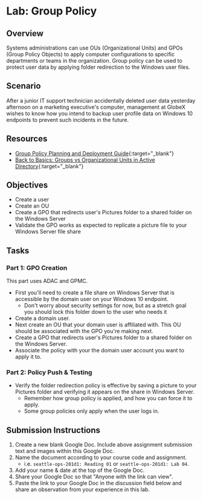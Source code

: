 # Lab: Group Policy

## Overview

Systems administrations can use OUs (Organizational Units) and GPOs (Group Policy Objects) to apply computer configurations to specific departments or teams in the organization. Group policy can be used to protect user data by applying folder redirection to the Windows user files.

## Scenario

After a junior IT support technician accidentally deleted user data yesterday afternoon on a marketing executive's computer, management at GlobeX wishes to know how you intend to backup user profile data on Windows 10 endpoints to prevent such incidents in the future. 

## Resources

- [Group Policy Planning and Deployment Guide](https://docs.microsoft.com/en-us/previous-versions/windows/it-pro/windows-server-2008-R2-and-2008/cc754948(v=ws.10)){:target="_blank"}
- [Back to Basics: Groups vs Organizational Units in Active Directory](http://techgenix.com/back-basics-groups-vs-organizational-units-active-directory/){:target="_blank"}

## Objectives

- Create a user
- Create an OU
- Create a GPO that redirects user's Pictures folder to a shared folder on the Windows Server
- Validate the GPO works as expected to replicate a picture file to your Windows Server file share

## Tasks

### Part 1: GPO Creation

This part uses ADAC and GPMC.

- First you'll need to create a file share on Windows Server that is accessible by the domain user on your Windows 10 endpoint.
  - Don't worry about security settings for now, but as a stretch goal you should lock this folder down to the user who needs it
- Create a domain user.
- Next create an OU that your domain user is affiliated with. This OU should be associated with the GPO you're making next.
- Create a GPO that redirects user's Pictures folder to a shared folder on the Windows Server.
- Associate the policy with your the domain user account you want to apply it to.

### Part 2: Policy Push & Testing

- Verify the folder redirection policy is effective by saving a picture to your Pictures folder and verifying it appears on the share in Windows Server.
  - Remember how group policy is applied, and how you can force it to apply.
  - Some group policies only apply when the user logs in.

## Submission Instructions

1. Create a new blank Google Doc. Include above assignment submission text and images within this Google Doc.
1. Name the document according to your course code and assignment.
   - i.e. `seattle-ops-201d1: Reading 01` or `seattle-ops-201d1: Lab 04`.
1. Add your name & date at the top of the Google Doc.
1. Share your Google Doc so that "Anyone with the link can view".
1. Paste the link to your Google Doc in the discussion field below and share an observation from your experience in this lab.
